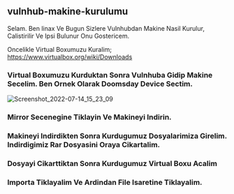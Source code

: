 ## vulnhub-makine-kurulumu
Selam. Ben linax Ve Bugun Sizlere Vulnhubdan Makine Nasil Kurulur, Calistirilir Ve Ipsi Bulunur Onu Gostericem.

Oncelikle Virtual Boxumuzu Kuralim; https://www.virtualbox.org/wiki/Downloads

### Virtual Boxumuzu Kurduktan Sonra Vulnhuba Gidip Makine Secelim. Ben Ornek Olarak Doomsday Device Sectim.
![Screenshot_2022-07-14_15_23_09](https://user-images.githubusercontent.com/100614268/179066493-d9f58069-664c-4999-b094-1321538ea8a5.png)
### Mirror Secenegine Tiklayin Ve Makineyi Indirin.

### Makineyi Indirdikten Sonra Kurdugumuz Dosyalarimiza Girelim. Indirdigimiz Rar Dosyasini Oraya Cikartalim.


### Dosyayi Cikarttiktan Sonra Kurdugumuz Virtual Boxu Acalim

### Importa Tiklayalim Ve Ardindan File Isaretine Tiklayalim.


